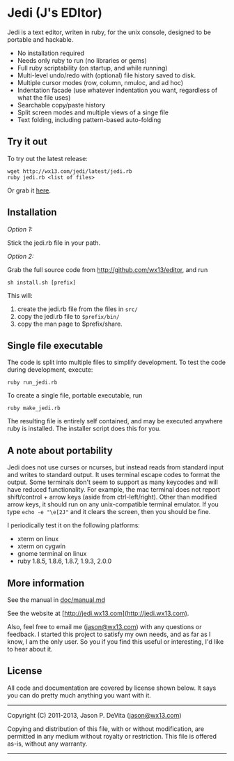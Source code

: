 Jedi (J's EDItor)
=================

Jedi is a text editor, writen in ruby, for the unix console,
designed to be portable and hackable.

 - No installation required
 - Needs only ruby to run (no libraries or gems)
 - Full ruby scriptability (on startup, and while running)
 - Multi-level undo/redo with (optional) file history saved to disk.
 - Multiple cursor modes (row, column, nmuloc, and ad hoc)
 - Indentation facade (use whatever indentation you want, regardless of
   what the file uses)
 - Searchable copy/paste history
 - Split screen modes and multiple views of a singe file
 - Text folding, including pattern-based auto-folding


Try it out
----------

To try out the latest release:

    wget http://wx13.com/jedi/latest/jedi.rb
    ruby jedi.rb <list of files>

Or grab it [here](http://wx13.com/jedi/latest/jedi.rb).


Installation
------------

*Option 1:*

Stick the jedi.rb file in your path.

*Option 2:*

Grab the full source code from
http://github.com/wx13/editor, and run

    sh install.sh [prefix]

This will:

 1. create the jedi.rb file from the files in `src/`
 2. copy the jedi.rb file to `$prefix/bin/`
 3. copy the man page to $prefix/share.


Single file executable
----------------------

The code is split into multiple files to simplify development.  To test
the code during development, execute:

    ruby run_jedi.rb

To create a single file, portable executable, run

    ruby make_jedi.rb

The resulting file is entirely self contained, and may be executed
anywhere ruby is installed.  The installer script does this for you.


A note about portability
------------------------

Jedi does not use curses or ncurses, but instead reads from standard
input and writes to standard output.  It uses terminal escape codes to
format the output.  Some terminals don't seem to support as many
keycodes and will have reduced functionality.  For example, the mac
terminal does not report shift/control + arrow keys (aside from
ctrl-left/right). Other than modified arrow keys, it should run on any
unix-compatible terminal emulator.  If you type `echo -e "\e[2J"` and
it clears the screen, then you should be fine.

I periodically test it on the following platforms:

 - xterm on linux
 - xterm on cygwin
 - gnome terminal on linux
 - ruby 1.8.5, 1.8.6, 1.8.7, 1.9.3, 2.0.0



More information
----------------

See the manual in
[doc/manual.md](doc/manual.md)

See the website at
[http://jedi.wx13.com](http://jedi.wx13.com).

Also, feel free to email me (jason@wx13.com) with any questions or
feedback.  I started this project to satisfy my own needs, and as far
as I know, I am the only user.  So you if you find this useful or
interesting, I'd like to hear about it.


License
-------

All code and documentation are covered by license shown below.  It says
you can do pretty much anything you want with it.

------------------------------------------------------------------------

Copyright (C) 2011-2013, Jason P. DeVita (jason@wx13.com)

Copying and distribution of this file, with or without modification,
are permitted in any medium without royalty or restriction.  This file
is offered as-is, without any warranty.

------------------------------------------------------------------------

